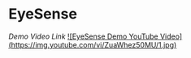 # EyeSense
*Demo Video Link*
[![EyeSense Demo YouTube Video]
(https://img.youtube.com/vi/ZuaWhez50MU/1.jpg)](https://youtu.be/ZuaWhez50MU)
